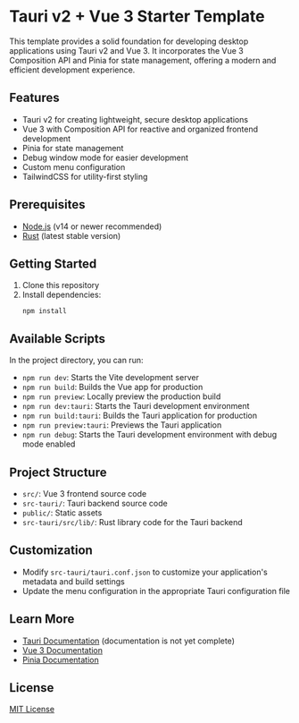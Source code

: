 # Tauri v2 + Vue 3 Starter Template

This template provides a solid foundation for developing desktop applications using Tauri v2 and Vue 3. It incorporates the Vue 3 Composition API and Pinia for state management, offering a modern and efficient development experience.

## Features

- Tauri v2 for creating lightweight, secure desktop applications
- Vue 3 with Composition API for reactive and organized frontend development
- Pinia for state management
- Debug window mode for easier development
- Custom menu configuration
- TailwindCSS for utility-first styling

## Prerequisites

- [Node.js](https://nodejs.org/) (v14 or newer recommended)
- [Rust](https://www.rust-lang.org/) (latest stable version)

## Getting Started

1. Clone this repository
2. Install dependencies:
   ```
   npm install
   ```

## Available Scripts

In the project directory, you can run:

- `npm run dev`: Starts the Vite development server
- `npm run build`: Builds the Vue app for production
- `npm run preview`: Locally preview the production build
- `npm run dev:tauri`: Starts the Tauri development environment
- `npm run build:tauri`: Builds the Tauri application for production
- `npm run preview:tauri`: Previews the Tauri application
- `npm run debug`: Starts the Tauri development environment with debug mode enabled

## Project Structure

- `src/`: Vue 3 frontend source code
- `src-tauri/`: Tauri backend source code
- `public/`: Static assets
- `src-tauri/src/lib/`: Rust library code for the Tauri backend

## Customization

- Modify `src-tauri/tauri.conf.json` to customize your application's metadata and build settings
- Update the menu configuration in the appropriate Tauri configuration file

## Learn More

- [Tauri Documentation](https://v2.tauri.app) (documentation is not yet complete)
- [Vue 3 Documentation](https://v3.vuejs.org/)
- [Pinia Documentation](https://pinia.vuejs.org/)

## License

[MIT License](LICENSE)
